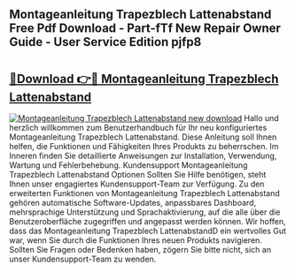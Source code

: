 ## Montageanleitung Trapezblech Lattenabstand Free Pdf Download - Part-fTf New Repair Owner Guide - User Service Edition pjfp8

# <h2><a href="http://df7e4c3.blite.top/?on=Montageanleitung+Trapezblech+Lattenabstand">🔗Download 👉🔴 Montageanleitung Trapezblech Lattenabstand</a></h2>

[![Montageanleitung Trapezblech Lattenabstand new download](https://i.imgur.com/lujVjoI.png)](http://df7e4c3.blite.top/?on=Montageanleitung+Trapezblech+Lattenabstand)
Hallo und herzlich willkommen zum Benutzerhandbuch für Ihr neu konfiguriertes Montageanleitung Trapezblech Lattenabstand. Diese Anleitung soll Ihnen helfen, die Funktionen und Fähigkeiten Ihres Produkts zu beherrschen. Im Inneren finden Sie detaillierte Anweisungen zur Installation, Verwendung, Wartung und Fehlerbehebung. Kundensupport Montageanleitung Trapezblech Lattenabstand Optionen Sollten Sie Hilfe benötigen, steht Ihnen unser engagiertes Kundensupport-Team zur Verfügung. Zu den erweiterten Funktionen von Montageanleitung Trapezblech Lattenabstand gehören automatische Software-Updates, anpassbares Dashboard, mehrsprachige Unterstützung und Sprachaktivierung, auf die alle über die Benutzeroberfläche zugegriffen und angepasst werden können. Wir hoffen, dass das Montageanleitung Trapezblech LattenabstandD ein wertvolles Gut war, wenn Sie durch die Funktionen Ihres neuen Produkts navigieren. Sollten Sie Fragen oder Bedenken haben, zögern Sie bitte nicht, sich an unser Kundensupport-Team zu wenden.
